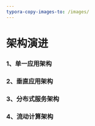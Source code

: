 ```yaml
---
typora-copy-images-to: /images/
---
```


# 架构演进

### 1、单一应用架构

### 2、垂直应用架构

### 3、分布式服务架构

### 4、流动计算架构